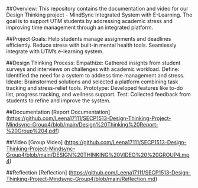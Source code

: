 ##Overview:
This repository contains the documentation and video for our Design Thinking project - MindSync Integrated System with E-Learning. The goal is to support UTM students by addressing academic stress and improving time management through an integrated platform.

##Project Goals:
Help students manage assignments and deadlines efficiently.
Reduce stress with built-in mental health tools.
Seamlessly integrate with UTM’s e-learning system.

##Design Thinking Process:
Empathize: Gathered insights from student surveys and interviews on challenges with academic workload.
Define: Identified the need for a system to address time management and stress.
Ideate: Brainstormed solutions and selected a platform combining task tracking and stress-relief tools.
Prototype: Developed features like to-do list, progress tracking, and wellness support.
Test: Collected feedback from students to refine and improve the system.

##Documentation
[Report Documentation] (https://github.com/Leena17111/SECP1513-Design-Thinking-Project-Mindsync-Group4/blob/main/Design%20Thinking%20Report-%20Group%204.pdf)

##Video
[Group Video] (https://github.com/Leena17111/SECP1513-Design-Thinking-Project-Mindsync-Group4/blob/main/DESIGN%20THINKING%20VIDEO%20%20GROUP4.mp4)

##Reflection
[Reflection] (https://github.com/Leena17111/SECP1513-Design-Thinking-Project-Mindsync-Group4/blob/main/Reflection.md)

